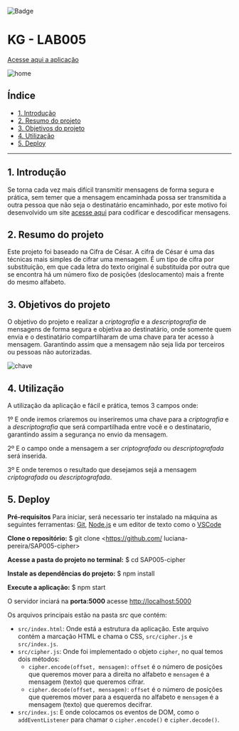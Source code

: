 ![Badge](https://img.shields.io/badge/npm-6.14.5-%237159c1?style=for-the-badge&logo=ghost)


# KG - LAB005 
[Acesse aqui a aplicação](https://luciana-pereira.github.io/SAP005-cipher/)


![home](https://user-images.githubusercontent.com/37550557/98432802-b183e780-20a0-11eb-82ed-0cb77b6249a4.JPG)

## Índice

* [1. Introdução](#1-introdução)
* [2. Resumo do projeto](#2-resumo-do-projeto)
* [3. Objetivos do projeto](#3-objetivos-do-projeto)
* [4. Utilização](#4-utilização)
* [5. Deploy](#5-Deploy)

***

## 1. Introdução

Se torna cada vez mais difícil transmitir mensagens de forma segura e prática, sem temer que a mensagem encaminhada possa ser transmitida a outra pessoa que não seja o destinatário encaminhado, por este motivo foi desenvolvido um site [acesse aqui](https://luciana-pereira.github.io/SAP005-cipher/) para codificar e descodificar mensagens.

## 2. Resumo do projeto

Este projeto foi baseado na Cifra de César. A cifra de César é uma das técnicas mais simples de cifrar uma mensagem. É um tipo de cifra por substituição, em que cada letra do texto original é substituída por outra que se encontra há um número fixo de posições (deslocamento) mais a frente do mesmo alfabeto.

## 3. Objetivos do projeto

O objetivo do projeto e realizar a _criptografia_ e a _descriptografia_ de mensagens  de forma segura e objetiva ao destinatário, onde somente quem envia e o destinatário compartilharam de uma chave para ter acesso à mensagem. Garantindo assim que a mensagem não seja lida por terceiros ou pessoas não autorizadas.

![chave](https://user-images.githubusercontent.com/37550557/98432827-e8f29400-20a0-11eb-8dd2-5e3762d7383a.JPG)


## 4. Utilização

A utilização da aplicação e fácil e prática, temos 3 campos onde:



1º E onde iremos criaremos ou inseriremos uma chave para a  _criptografia_ e a _descriptografia_ que será compartilhada entre você e o destinatario, garantindo assim a segurança no envio da mensagem.

2º E o campo onde a mensagem a ser  _criptografada_ ou _descriptografada_ será inserida.

3º E onde teremos o resultado que desejamos sejá a mensagem  _criptografada_ ou _descriptografada_.

## 5. Deploy

**Pré-requisitos**
Para iniciar, será necessario ter instalado na máquina as seguintes ferramentas:
[Git](https://git-scm.com), [Node.js](https://nodejs.org/en/) e um editor de texto como o [VSCode](https://code.visualstudio.com/)

**Clone o repositório:**
$ git clone <https://github.com/  luciana-pereira/SAP005-cipher>

**Acesse a pasta do projeto no terminal:**
$ cd SAP005-cipher

**Instale as dependências do projeto:**
$ npm install

**Execute a aplicação:**
$ npm start

O servidor inciará na **porta:5000**
acesse <http://localhost:5000>

Os arquivos principais estão na pasta _src_ que contém:
* `src/index.html`: Onde está a estrutura da aplicação. Este arquivo
  contém a marcação HTML e chama o CSS, `src/cipher.js` e `src/index.js`.
* `src/cipher.js`: Onde foi implementado o objeto `cipher`, no qual temos dois métodos:
  - `cipher.encode(offset, mensagem)`: `offset` é o número de posições que
      queremos mover para a direita no alfabeto e `mensagem` é a mensagem (texto)
      que queremos cifrar.
  - `cipher.decode(offset, mensagem)`: `offset` é o número de posições que
      queremos mover para a esquerda no alfabeto e `mensagem` é a mensagem (texto)
      que queremos decifrar.
* `src/index.js`: E onde colocamos os eventos de DOM, como o `addEventListener` para chamar o
  `cipher.encode()` e `cipher.decode()`.
